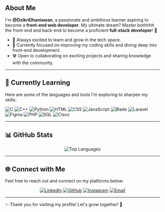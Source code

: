## About Me
I'm **@DzikriDhaniawan**, a passionate and ambitious learner aspiring to become a **front-end web developer**. My ultimate dream? Master bothhhh the front-end and back-end to become a proficient **full-stack developer**! 🚀

- 🌱 Always excited to learn and grow in the tech space.  
- 🎯 Currently focused on improving my coding skills and diving deep into front-end development.  
- 🛠 Open to collaborating on exciting projects and sharing knowledge with the community.

---

## 🔧 Currently Learning
Here are some of the languages and tools I'm exploring to sharpen my skills:

<p align="left">
  <img src="https://img.shields.io/badge/C-00599C?style=for-the-badge&logo=c&logoColor=white" alt="C" />
  <img src="https://img.shields.io/badge/C%2B%2B-00599C?style=for-the-badge&logo=c%2B%2B&logoColor=white" alt="C++" />
  <img src="https://img.shields.io/badge/Python-3776AB?style=for-the-badge&logo=python&logoColor=white" alt="Python" />
  <img src="https://img.shields.io/badge/HTML5-E34F26?style=for-the-badge&logo=html5&logoColor=white" alt="HTML" />
  <img src="https://img.shields.io/badge/CSS3-1572B6?style=for-the-badge&logo=css3&logoColor=white" alt="CSS" />
  <img src="https://img.shields.io/badge/JavaScript-F7DF1E?style=for-the-badge&logo=javascript&logoColor=black" alt="JavaScript" />
  <img src="https://img.shields.io/badge/Blade-E34F26?style=for-the-badge&logo=blade&logoColor=white" alt="Blade" />
  <img src="https://img.shields.io/badge/Laravel-FF2D20?style=for-the-badge&logo=laravel&logoColor=white" alt="Laravel" />
  <img src="https://img.shields.io/badge/Figma-F24E1E?style=for-the-badge&logo=figma&logoColor=white" alt="Figma" />
  <img src="https://img.shields.io/badge/PHP-777BB4?style=for-the-badge&logo=php&logoColor=white" alt="PHP" />
  <img src="https://img.shields.io/badge/SQL-4479A1?style=for-the-badge&logo=sql&logoColor=white" alt="SQL" />
  <img src="https://img.shields.io/badge/Cisco-1BA0D7?style=for-the-badge&logo=cisco&logoColor=white" alt="Cisco" />
</p>

---

## 📊 GitHub Stats
<div align="center">
  <img src="https://github-readme-stats.vercel.app/api/top-langs/?username=DzikriDhaniawan&langs_count=6&theme=tokyonight" alt="Top Languages" />
  <br />
</div>

---

## 🌐 Connect with Me
Feel free to reach out and connect on my platforms below:

<p align="center">
  <a href="https://www.linkedin.com/in/dzikri-dhaniawan-189207333"><img src="https://img.shields.io/badge/LinkedIn-blue?style=for-the-badge&logo=linkedin&logoColor=white" alt="LinkedIn" /></a>
  <a href="https://github.com/DzikriDhaniawan"><img src="https://img.shields.io/badge/GitHub-black?style=for-the-badge&logo=github&logoColor=white" alt="GitHub" /></a>
  <a href="https://instagram.com/dhaniawannn"><img src="https://img.shields.io/badge/Instagram-pink?style=for-the-badge&logo=instagram&logoColor=white" alt="Instagram" /></a>
  <a href="mailto:dhaniawan.dzikri@gmail.com"><img src="https://img.shields.io/badge/Email-D14836?style=for-the-badge&logo=gmail&logoColor=white" alt="Email" /></a>
</p>

---

✨ Thank you for visiting my profile! Let's grow together! 🚀
